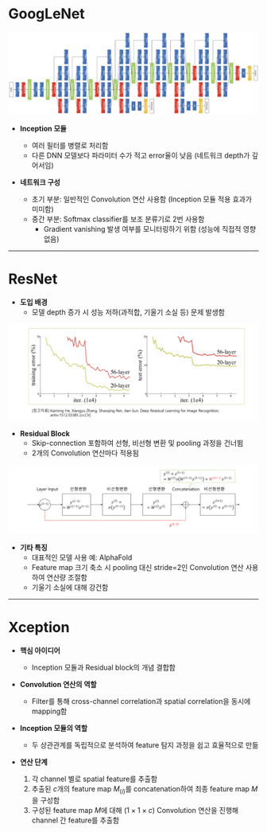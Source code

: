 # GoogLeNet
![GoogleNet](Images/GoogleNet_Architecture.png)
- **Inception 모듈**
  - 여러 필터를 병렬로 처리함
  - 다른 DNN 모델보다 파라미터 수가 적고 error율이 낮음 (네트워크 depth가 깊어서임)
  
- **네트워크 구성**
  - 초기 부분: 일반적인 Convolution 연산 사용함 (Inception 모듈 적용 효과가 미미함)
  - 중간 부분: Softmax classifier를 보조 분류기로 2번 사용함
    - Gradient vanishing 발생 여부를 모니터링하기 위함 (성능에 직접적 영향 없음)

---

# ResNet

- **도입 배경**
  - 모델 depth 증가 시 성능 저하(과적합, 기울기 소실 등) 문제 발생함

![](Images/깊이에%20따른%20모델%20성능.png)

- **Residual Block**
  - Skip-connection 포함하여 선형, 비선형 변환 및 pooling 과정을 건너뜀
  - 2개의 Convolution 연산마다 적용됨

![](Images/ResidualBlock.png)
  
- **기타 특징**
  - 대표적인 모델 사용 예: AlphaFold
  - Feature map 크기 축소 시 pooling 대신 stride=2인 Convolution 연산 사용하여 연산량 조절함
  - 기울기 소실에 대해 강건함

---

# Xception

- **핵심 아이디어**
  - Inception 모듈과 Residual block의 개념 결합함

- **Convolution 연산의 역할**
  - Filter를 통해 cross-channel correlation과 spatial correlation을 동시에 mapping함

- **Inception 모듈의 역할**
  - 두 상관관계를 독립적으로 분석하여 feature 탐지 과정을 쉽고 효율적으로 만듦

- **연산 단계**
  1. 각 channel 별로 spatial feature를 추출함
  2. 추출된 $c$개의 feature map $M_{(i)}$를 concatenation하여 최종 feature map $M$을 구성함
  3. 구성된 feature map $M$에 대해 $(1 \times 1 \times c)$ Convolution 연산을 진행해 channel 간 feature를 추출함
